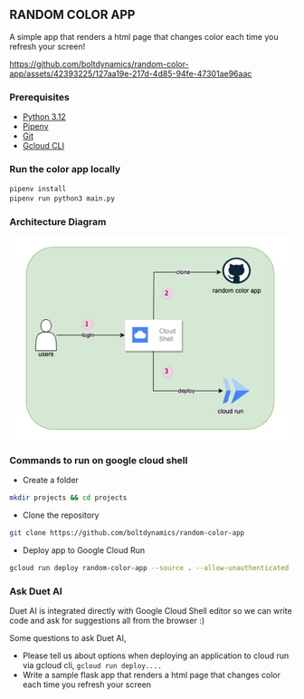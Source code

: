 ## RANDOM COLOR APP

A simple app that renders a html page that changes color each time you refresh your screen!

https://github.com/boltdynamics/random-color-app/assets/42393225/127aa19e-217d-4d85-94fe-47301ae96aac

### Prerequisites

* [Python 3.12](https://www.python.org/downloads/)
* [Pipenv](https://pipenv.pypa.io/en/latest/installation.html)
* [Git](https://git-scm.com/downloads)
* [Gcloud CLI](https://cloud.google.com/sdk/docs/install)

### Run the color app locally

```bash
pipenv install
pipenv run python3 main.py
```

### Architecture Diagram

![Random Color App](random-color-app.png)

### Commands to run on google cloud shell

* Create a folder
```bash
mkdir projects && cd projects
```

* Clone the repository
```bash
git clone https://github.com/boltdynamics/random-color-app
```

* Deploy app to Google Cloud Run
```bash
gcloud run deploy random-color-app --source . --allow-unauthenticated --region=us-central1 --project <project_id>
```

### Ask Duet AI

Duet AI is integrated directly with Google Cloud Shell editor so we can write code and ask for suggestions all from the browser :)

Some questions to ask Duet AI,

* Please tell us about options when deploying an application to cloud run via gcloud cli, `gcloud run deploy....`
* Write a sample flask app that renders a html page that changes color each time you refresh your screen
